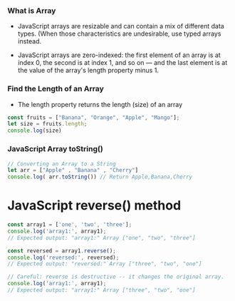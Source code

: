 ### What is Array


- JavaScript arrays are resizable and can contain a mix of different data types. (When those characteristics are undesirable, use typed arrays instead.

- JavaScript arrays are zero-indexed: the first element of an array is at index 0, the second is at index 1, and so on — and the last element is at the value of the array's length property minus 1.



### Find the Length of an Array
- The length property returns the length (size) of an array
```javascript
const fruits = ["Banana", "Orange", "Apple", "Mango"];
let size = fruits.length;
console.log(size)

```

### JavaScript Array toString()

```javascript
// Converting an Array to a String
let arr = ["Apple" , "Banana" , "Cherry"]
console.log( arr.toString()) // Return Apple,Banana,Cherry

```


# JavaScript reverse()  method 

````javascript
const array1 = ['one', 'two', 'three'];
console.log('array1:', array1);
// Expected output: "array1:" Array ["one", "two", "three"]

const reversed = array1.reverse();
console.log('reversed:', reversed);
// Expected output: "reversed:" Array ["three", "two", "one"]

// Careful: reverse is destructive -- it changes the original array.
console.log('array1:', array1);
// Expected output: "array1:" Array ["three", "two", "one"]


````